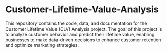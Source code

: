 # Customer-Lifetime-Value-Analysis

This repository contains the code, data, and documentation for the Customer Lifetime Value (CLV) Analysis project. The goal of this project is to analyze customer behavior and predict their lifetime value, enabling businesses to make data-driven decisions to enhance customer retention and optimize marketing strategies.
